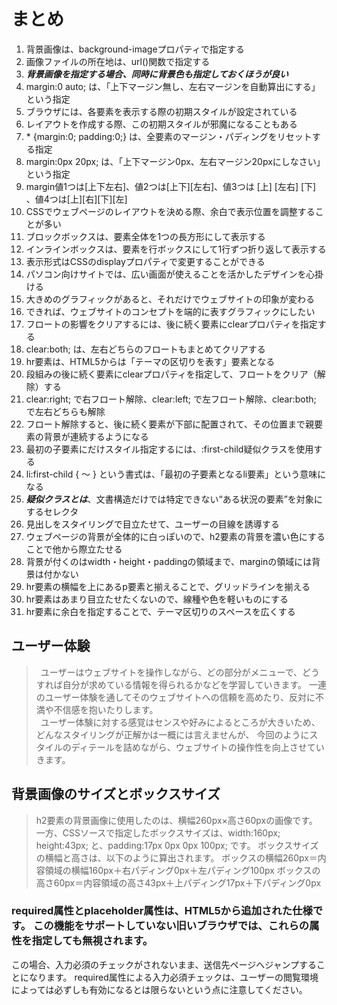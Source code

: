 # まとめ
1. 背景画像は、background-imageプロパティで指定する
2. 画像ファイルの所在地は、url()関数で指定する
3. ***背景画像を指定する場合、同時に背景色も指定しておくほうが良い***
4. margin:0 auto; は、「上下マージン無し、左右マージンを自動算出にする」という指定
5. ブラウザには、各要素を表示する際の初期スタイルが設定されている
6. レイアウトを作成する際、この初期スタイルが邪魔になることもある
7. \* {margin:0; padding:0;} は、全要素のマージン・パディングをリセットする指定
8. margin:0px 20px; は、「上下マージン0px、左右マージン20pxにしなさい」という指定
9. margin値1つは[上下左右]、値2つは[上下][左右]、値3つは [上] [左右] [下] 、値4つは[上][右][下][左]
10. CSSでウェブページのレイアウトを決める際、余白で表示位置を調整することが多い
11. ブロックボックスは、要素全体を1つの長方形にして表示する
12. インラインボックスは、要素を行ボックスにして1行ずつ折り返して表示する
13. 表示形式はCSSのdisplayプロパティで変更することができる
14. パソコン向けサイトでは、広い画面が使えることを活かしたデザインを心掛ける
15. 大きめのグラフィックがあると、それだけでウェブサイトの印象が変わる
16. できれば、ウェブサイトのコンセプトを端的に表すグラフィックにしたい
17. フロートの影響をクリアするには、後に続く要素にclearプロパティを指定する
18. clear:both; は、左右どちらのフロートもまとめてクリアする
19. hr要素は、HTML5からは「テーマの区切りを表す」要素となる
20. 段組みの後に続く要素にclearプロパティを指定して、フロートをクリア（解除）する
21. clear:right; で右フロート解除、clear:left; で左フロート解除、clear:both; で左右どちらも解除
22. フロート解除すると、後に続く要素が下部に配置されて、その位置まで親要素の背景が連続するようになる
23. 最初の子要素にだけスタイル指定するには、:first-child疑似クラスを使用する
24. li:first-child { ～ } という書式は、「最初の子要素となるli要素」という意味になる
25. ***疑似クラスとは***、文書構造だけでは特定できない“ある状況の要素”を対象にするセレクタ
26. 見出しをスタイリングで目立たせて、ユーザーの目線を誘導する
27. ウェブページの背景が全体的に白っぽいので、h2要素の背景を濃い色にすることで他から際立たせる
28. 背景が付くのはwidth・height・paddingの領域まで、marginの領域には背景は付かない
29. hr要素の横幅を上にあるp要素と揃えることで、グリッドラインを揃える
30. hr要素はあまり目立たせたくないので、線種や色を軽いものにする
31. hr要素に余白を指定することで、テーマ区切りのスペースを広くする

## ユーザー体験
>&ensp;ユーザーはウェブサイトを操作しながら、どの部分がメニューで、どうすれば自分が求めている情報を得られるかなどを学習していきます。 一連のユーザー体験を通してそのウェブサイトへの信頼を高めたり、反対に不満や不信感を抱いたりします。<br>
&ensp;ユーザー体験に対する感覚はセンスや好みによるところが大きいため、どんなスタイリングが正解かは一概には言えませんが、 今回のようにスタイルのディテールを詰めながら、ウェブサイトの操作性を向上させていきます。

## 背景画像のサイズとボックスサイズ
>h2要素の背景画像に使用したのは、横幅260px×高さ60pxの画像です。 一方、CSSソースで指定したボックスサイズは、width:160px; height:43px; と、padding:17px 0px 0px 100px; です。 ボックスサイズの横幅と高さは、以下のように算出されます。
ボックスの横幅260px＝内容領域の横幅160px＋右パディング0px＋左パディング100px
ボックスの高さ60px＝内容領域の高さ43px＋上パディング17px＋下パディング0px

### required属性とplaceholder属性は、HTML5から追加された仕様です。 この機能をサポートしていない旧いブラウザでは、これらの属性を指定しても無視されます。

この場合、入力必須のチェックがされないまま、送信先ページへジャンプすることになります。 required属性による入力必須チェックは、ユーザーの閲覧環境によっては必ずしも有効になるとは限らないという点に注意してください。